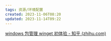 ```yaml
---
tags: 资源/环境配置
created: 2023-11-06T08:20
updated: 2023-11-14T09:22
---
```

[windows 包管理 winget 初体验 - 知乎 (zhihu.com)](https://zhuanlan.zhihu.com/p/633269318)